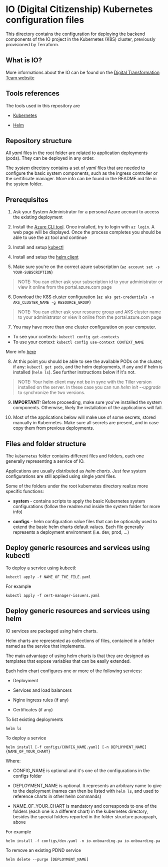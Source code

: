 # IO (Digital Citizenship) Kubernetes configuration files

This directory contains the configuration for deploying the backend components
of the IO project in the Kubernetes (K8S) cluster, previously provisioned by Terraform.

## What is IO?

More informations about the IO can be found on the [Digital Transformation Team website](https://teamdigitale.governo.it/en/projects/digital-citizenship.htm)

## Tools references

The tools used in this repository are

* [Kubernetes](https://kubernetes.io)

* [Helm](https://helm.sh/)

## Repository structure

All *yaml* files in the root folder are related to application deployments (pods). They can be deployed in any order.

The *system* directory contains a set of *yaml* files that are needed to configure the basic system components, such as the ingress controller or the certificate manager. More info can be found in the README.md file in the system folder.

## Prerequisites

1. Ask your System Administrator for a personal Azure account to access the existing deployment

2. Install the [Azure CLI tool](https://github.com/Azure/azure-cli). Once installed, try to login with `az login`. A web page will be displayed. Once the process completes you should be able to use the az tool and continue

3. Install and setup [kubectl](https://kubernetes.io/docs/tasks/tools/install-kubectl/)

4. Install and setup the [helm client](https://helm.sh/docs/using_helm/#installing-helm)

5. Make sure you're on the correct azure subscription (`az account set -s YOUR-SUBSCRIPTION`)
>NOTE: You can either ask your subscription id to your administrator or view it online from the portal.azure.com page

6. Download the K8S cluster configuration (`az aks get-credentials -n AKS_CLUSTER_NAME -g RESOURCE_GROUP`)
>NOTE: You can either ask your resource group and AKS cluster name to your administrator or view it online from the portal.azure.com page

7. You may have more than one cluster configuration on your computer.

- To see your contexts: `kubectl config get-contexts`
- To use your context: `kubectl config use-context CONTEXT_NAME`

More info [here](https://kubernetes-v1-4.github.io/docs/user-guide/kubectl/kubectl_config_use-context/)

8. At this point you should be able to see the available PODs on the cluster, if any: `kubectl get pods`, and the helm deployments, if any and if helm is installed (`helm ls`). See further instructions below if it's not.
>NOTE: Your helm client may not be in sync with the Tiller version installed on the server. In these case you can run *helm init --upgrade* to synchronize the two versions.

9. **IMPORTANT:** Before proceeding, make sure you've installed the system components. Otherwise, likely the installation of the applications will fail.

10. Most of the applications below will make use of some secrets, stored manually in Kubernetes. Make sure all secrets are present, and in case copy them from previous deployments.

## Files and folder structure

The `kubernetes` folder contains different files and folders, each one generally representing a service of IO.

Applications are usually distributed as *helm charts*. Just few system configurations are still applied using single *yaml* files.

Some of the folders under the root kubernetes directory realize more specific functions:

* **system** - contains scripts to apply the basic Kubernetes system configurations (follow the readme.md inside the system folder for more info)

* **configs** - helm configuration value files that can be optionally used to extend the basic helm charts default values. Each file generally represents a deployment environment (i.e. dev, prod, ...)

## Deploy generic resources and services using kubectl

To deploy a service using kubectl:

```shell
kubectl apply -f NAME_OF_THE_FILE.yaml
```

For example

```shell
kubectl apply -f cert-manager-issuers.yaml
```

## Deploy generic resources and services using helm

IO services are packaged using helm charts.

Helm charts are represented as collections of files, contained in a folder named as the service that implements.

The main advantage of using helm charts is that they are designed as templates that expose variables that can be easily extended.

Each helm chart configures one or more of the following services:

* Deployment

* Services and load balancers

* Nginx ingress rules (if any)

* Certificates (if any)

To list existing deployments

```shell
helm ls
```

To deploy a service

```shell
helm install [-f configs/CONFIG_NAME.yaml] [-n DEPLOYMENT_NAME] {NAME_OF_YOUR_CHART}
```

Where:

* CONFIG_NAME is optional and it's one of the configurations in the configs folder

* DEPLOYMENT_NAME is optional. It represents an arbitrary name to give to the deployment (names can then be listed with `helm ls`, and used to reference charts in other helm commands)

* NAME_OF_YOUR_CHART is mandatory and corresponds to one of the folders (each one is a different chart) in the kubernetes directory, besides the special folders reported in the folder structure paragraph, above

For example

```shell
helm install -f configs/dev.yaml -n io-onboarding-pa io-onboarding-pa
```

To remove an existing PDND service

```shell
helm delete --purge [DEPLOYMENT_NAME]
```
